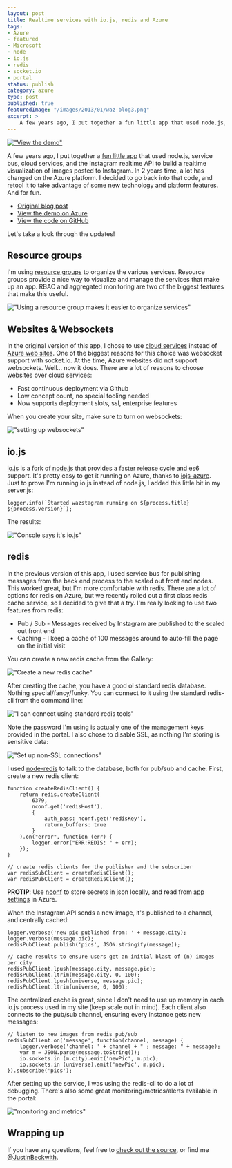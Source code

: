 ```yaml
---
layout: post
title: Realtime services with io.js, redis and Azure
tags:
- Azure
- featured
- Microsoft
- node
- io.js
- redis
- socket.io
- portal
status: publish
category: azure
type: post
published: true
featuredImage: "/images/2013/01/waz-blog3.png"
excerpt: >
    A few years ago, I put together a fun little app that used node.js, service bus, cloud services, and the Instagram realtime API to build a realtime visualization of images posted to Instagram. In 2 years time, a lot has changed on the Azure platform.  I decided to go back into that code, and retool it to take advantage of some new technology and platform features.  And for fun.   
---
```


[!["View the demo"](/images/2013/01/waz-screenshot.png)](http://wazstagram.azurewebsites.net)

A few years ago, I put together a [fun little app](http://jbeckwith.com/2013/01/30/building-scalable-realtime-services-with-node-js-socket-io-and-windows-azure/) that used node.js, service bus, cloud services, and the Instagram realtime API to build a realtime visualization of images posted to Instagram. In 2 years time, a lot has changed on the Azure platform.  I decided to go back into that code, and retool it to take advantage of some new technology and platform features.  And for fun.  

- [Original blog post](http://jbeckwith.com/2013/01/30/building-scalable-realtime-services-with-node-js-socket-io-and-windows-azure/)
- [View the demo on Azure](http://wazstagram.azurewebsites.net/)
- [View the code on GitHub](https://github.com/JustinBeckwith/wazstagram)

Let's take a look through the updates!


## Resource groups

I'm using [resource groups](http://azure.microsoft.com/en-us/documentation/articles/azure-preview-portal-using-resource-groups/) to organize the various services.  Resource groups provide a nice way to visualize and manage the services that make up an app.  RBAC and aggregated monitoring are two of the biggest features that make this useful.

!["Using a resource group makes it easier to organize services"](/images/2015/wazstagram/resource-group.png)


## Websites & Websockets

In the original version of this app, I chose to use [cloud services](http://azure.microsoft.com/en-us/services/cloud-services/) instead of [Azure web sites](http://azure.microsoft.com/en-us/documentation/services/websites/).  One of the biggest reasons for this choice was websocket support with socket.io.  At the time, Azure websites did not support websockets.  Well...  now it does.  There are a lot of reasons to choose websites over cloud services:

- Fast continuous deployment via Github
- Low concept count, no special tooling needed
- Now supports deployment slots, ssl, enterprise features

When you create your site, make sure to turn on websockets:

!["setting up websockets"](/images/2015/wazstagram/websockets.png)


## io.js

[io.js](https://iojs.org/) is a fork of [node.js](http://nodejs.org/) that provides a faster release cycle and es6 support.  It's pretty easy to get it running on Azure, thanks to [iojs-azure](https://github.com/felixrieseberg/iojs-azure).  Just to prove I'm running io.js instead of node.js, I added this little bit in my server.js:

<pre><code class="language-javascript">logger.info(`Started wazstagram running on ${process.title} ${process.version}`);</code></pre>

The results:

!["Console says it's io.js"](/images/2015/wazstagram/iojs.png)


## redis

In the previous version of this app, I used service bus for publishing messages from the back end process to the scaled out front end nodes.  This worked great, but I'm more comfortable with redis.  There are a lot of options for redis on Azure, but we recently rolled out a first class redis cache service, so I decided to give that a try.  I'm really looking to use two features from redis:

- Pub / Sub - Messages received by Instagram are published to the scaled out front end
- Caching - I keep a cache of 100 messages around to auto-fill the page on the initial visit

You can create a new redis cache from the Gallery:

!["Create a new redis cache"](/images/2015/wazstagram/redis-create.png)

After creating the cache, you have a good ol standard redis database. Nothing special/fancy/funky.  You can connect to it using the standard redis-cli from the command line:

!["I can connect using standard redis tools"](/images/2015/wazstagram/redis-cli.png)

Note the password I'm using is actually one of the management keys provided in the portal.  I also chose to disable SSL, as nothing I'm storing is sensitive data:

!["Set up non-SSL connections"](/images/2015/wazstagram/redis-ssl.png)

I used [node-redis](https://github.com/mranney/node_redis) to talk to the database, both for pub/sub and cache.  First, create a new redis client:

<pre><code class="language-javascript">function createRedisClient() {
    return redis.createClient(
        6379,
        nconf.get('redisHost'), 
        {
            auth_pass: nconf.get('redisKey'), 
            return_buffers: true
        }
    ).on("error", function (err) {
        logger.error("ERR:REDIS: " + err);
    });    
}

// create redis clients for the publisher and the subscriber
var redisSubClient = createRedisClient();
var redisPubClient = createRedisClient();</code></pre>

**PROTIP**:  Use [nconf](https://github.com/flatiron/nconf) to store secrets in json locally, and read from [app settings](http://azure.microsoft.com/blog/2013/07/17/windows-azure-web-sites-how-application-strings-and-connection-strings-work/) in Azure. 

When the Instagram API sends a new image, it's published to a channel, and centrally cached:

<pre><code class="language-javascript">logger.verbose('new pic published from: ' + message.city);
logger.verbose(message.pic);
redisPubClient.publish('pics', JSON.stringify(message));

// cache results to ensure users get an initial blast of (n) images per city
redisPubClient.lpush(message.city, message.pic);
redisPubClient.ltrim(message.city, 0, 100);
redisPubClient.lpush(universe, message.pic);
redisPubClient.ltrim(universe, 0, 100);</code></pre>

The centralized cache is great, since I don't need to use up memory in each io.js process used in my site (keep scale out in mind).  Each client also connects to the pub/sub channel, ensuring every instance gets new messages:

<pre><code class="language-javascript">// listen to new images from redis pub/sub
redisSubClient.on('message', function(channel, message) {
    logger.verbose('channel: ' + channel + " ; message: " + message);
    var m = JSON.parse(message.toString());
    io.sockets.in (m.city).emit('newPic', m.pic);
    io.sockets.in (universe).emit('newPic', m.pic);
}).subscribe('pics');</code></pre>

After setting up the service, I was using the redis-cli to do a lot of debugging.  There's also some great monitoring/metrics/alerts available in the portal:

!["monitoring and metrics"](/images/2015/wazstagram/redis-mon.png)

## Wrapping up

If you have any questions, feel free to [check out the source](http://github.com/JustinBeckwith/wazstagram), or find me [@JustinBeckwith](https://twitter.com/JustinBeckwith).

